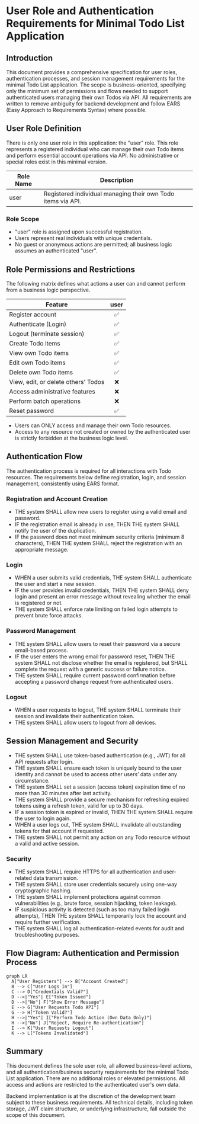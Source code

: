 # User Role and Authentication Requirements for Minimal Todo List Application

## Introduction
This document provides a comprehensive specification for user roles, authentication processes, and session management requirements for the minimal Todo List application. The scope is business-oriented, specifying only the minimum set of permissions and flows needed to support authenticated users managing their own Todos via API. All requirements are written to remove ambiguity for backend development and follow EARS (Easy Approach to Requirements Syntax) where possible.

## User Role Definition
There is only one user role in this application: the "user" role. This role represents a registered individual who can manage their own Todo items and perform essential account operations via API. No administrative or special roles exist in this minimal version.

| Role Name | Description                                                       |
|-----------|-------------------------------------------------------------------|
| user      | Registered individual managing their own Todo items via API.       |

### Role Scope
- "user" role is assigned upon successful registration.
- Users represent real individuals with unique credentials.
- No guest or anonymous actions are permitted; all business logic assumes an authenticated "user".

## Role Permissions and Restrictions
The following matrix defines what actions a user can and cannot perform from a business logic perspective.

| Feature                               | user |
|---------------------------------------|:----:|
| Register account                      |  ✅  |
| Authenticate (Login)                  |  ✅  |
| Logout (terminate session)            |  ✅  |
| Create Todo items                     |  ✅  |
| View own Todo items                   |  ✅  |
| Edit own Todo items                   |  ✅  |
| Delete own Todo items                 |  ✅  |
| View, edit, or delete others' Todos   |  ❌  |
| Access administrative features        |  ❌  |
| Perform batch operations              |  ❌  |
| Reset password                        |  ✅  |

- Users can ONLY access and manage their own Todo resources.
- Access to any resource not created or owned by the authenticated user is strictly forbidden at the business logic level.

## Authentication Flow
The authentication process is required for all interactions with Todo resources. The requirements below define registration, login, and session management, consistently using EARS format.

### Registration and Account Creation
- THE system SHALL allow new users to register using a valid email and password.
- IF the registration email is already in use, THEN THE system SHALL notify the user of the duplication.
- IF the password does not meet minimum security criteria (minimum 8 characters), THEN THE system SHALL reject the registration with an appropriate message.

### Login
- WHEN a user submits valid credentials, THE system SHALL authenticate the user and start a new session.
- IF the user provides invalid credentials, THEN THE system SHALL deny login and present an error message without revealing whether the email is registered or not.
- THE system SHALL enforce rate limiting on failed login attempts to prevent brute force attacks.

### Password Management
- THE system SHALL allow users to reset their password via a secure email-based process.
- IF the user enters the wrong email for password reset, THEN THE system SHALL not disclose whether the email is registered, but SHALL complete the request with a generic success or failure notice.
- THE system SHALL require current password confirmation before accepting a password change request from authenticated users.

### Logout
- WHEN a user requests to logout, THE system SHALL terminate their session and invalidate their authentication token.
- THE system SHALL allow users to logout from all devices.

## Session Management and Security
- THE system SHALL use token-based authentication (e.g., JWT) for all API requests after login.
- THE system SHALL ensure each token is uniquely bound to the user identity and cannot be used to access other users’ data under any circumstance.
- THE system SHALL set a session (access token) expiration time of no more than 30 minutes after last activity.
- THE system SHALL provide a secure mechanism for refreshing expired tokens using a refresh token, valid for up to 30 days.
- IF a session token is expired or invalid, THEN THE system SHALL require the user to login again.
- WHEN a user logs out, THE system SHALL invalidate all outstanding tokens for that account if requested.
- THE system SHALL not permit any action on any Todo resource without a valid and active session.

### Security
- THE system SHALL require HTTPS for all authentication and user-related data transmission.
- THE system SHALL store user credentials securely using one-way cryptographic hashing.
- THE system SHALL implement protections against common vulnerabilities (e.g., brute force, session hijacking, token leakage).
- IF suspicious activity is detected (such as too many failed login attempts), THEN THE system SHALL temporarily lock the account and require further verification.
- THE system SHALL log all authentication-related events for audit and troubleshooting purposes.

## Flow Diagram: Authentication and Permission Process

```mermaid
graph LR
  A["User Registers"] --> B["Account Created"]
  B --> C["User Logs In"]
  C --> D["Credentials Valid?"]
  D -->|"Yes"| E["Token Issued"]
  D -->|"No"| F["Show Error Message"]
  E --> G["User Requests Todo API"]
  G --> H["Token Valid?"]
  H -->|"Yes"| I["Perform Todo Action (Own Data Only)"]
  H -->|"No"| J["Reject, Require Re-authentication"]
  I --> K["User Requests Logout"]
  K --> L["Tokens Invalidated"]
```

## Summary
This document defines the sole user role, all allowed business-level actions, and all authentication/business security requirements for the minimal Todo List application. There are no additional roles or elevated permissions. All access and actions are restricted to the authenticated user's own data. 

Backend implementation is at the discretion of the development team subject to these business requirements. All technical details, including token storage, JWT claim structure, or underlying infrastructure, fall outside the scope of this document.
